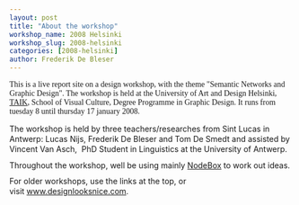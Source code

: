 ```yaml
---
layout: post
title: "About the workshop"
workshop_name: 2008 Helsinki 
workshop_slug: 2008-helsinki
categories: [2008-helsinki]
author: Frederik De Bleser
---
```

<span style="font-family: verdana" class="Apple-style-span"><span style="line-height: 16px" class="Apple-style-span">This is a live report site on a design workshop, with the theme &quot;Semantic Networks and Graphic Design&quot;. The workshop is held at the University of Art and Design Helsinki, <a href="http://www.taik.fi/" target="_blank">TAIK</a>, School of Visual Culture, Degree Programme in Graphic Design. It runs from tuesday 8 until thursday 17 january 2008.</span>
<p style="margin: 5px 0px 10px; line-height: 130%">
The workshop is held by three teachers/researches from Sint Lucas in Antwerp: Lucas Nijs, Frederik De Bleser and Tom De Smedt and assisted by Vincent Van Asch,  PhD Student in Linguistics at the University of Antwerp. 
</p>
<p style="margin: 5px 0px 10px; line-height: 130%">
Throughout the workshop, well be using mainly <a href="http://nodebox.net/" target="_blank">NodeBox</a> to work out ideas.
</p>
<p style="margin: 5px 0px 10px; line-height: 130%">
For older workshops, use the links at the top, or visit <a href="http://www.designlooksnice.com/" target="_blank">www.designlooksnice.com</a>.
</p>
</span>

